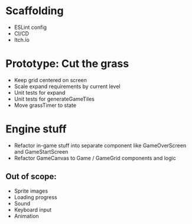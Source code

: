 # Scaffolding

- ESLint config
- CI/CD
- Itch.io

# Prototype: Cut the grass

- Keep grid centered on screen
- Scale expand requirements by current level
- Unit tests for expand
- Unit tests for generateGameTiles
- Move grassTimer to state

# Engine stuff

- Refactor in-game stuff into separate component like GameOverScreen and GameStartScreen
- Refactor GameCanvas to Game / GameGrid components and logic

## Out of scope:

- Sprite images
- Loading progress
- Sound
- Keyboard input
- Animation
